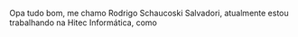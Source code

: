 Opa tudo bom, me chamo Rodrigo Schaucoski Salvadori, atualmente estou trabalhando na Hitec Informática, como
